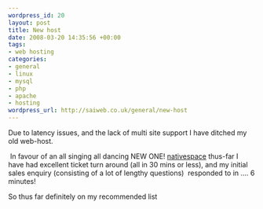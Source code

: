 ```yaml
--- 
wordpress_id: 20
layout: post
title: New host
date: 2008-03-20 14:35:56 +00:00
tags: 
- web hosting
categories: 
- general
- linux
- mysql
- php
- apache
- hosting
wordpress_url: http://saiweb.co.uk/general/new-host
---
```

Due to latency issues, and the lack of multi site support I have ditched my old web-host.

 In favour of an all singing all dancing NEW ONE! <a href="http://my.nativespace.co.uk/aff.php?aff=044" title="nativespace advanced afordable hosting">nativespace</a> thus-far I have had excellent ticket turn around (all in 30 mins or less), and my initial sales enquiry (consisting of a lot of lengthy questions)  responded to in .... 6 minutes!

So thus far definitely on my recommended list

